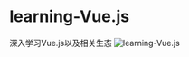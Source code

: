 # learning-Vue.js
深入学习Vue.js以及相关生态
![learning-Vue.js](http://assets.processon.com/chart_image/5d397b9ee4b0d11c8910c8eb.png)
